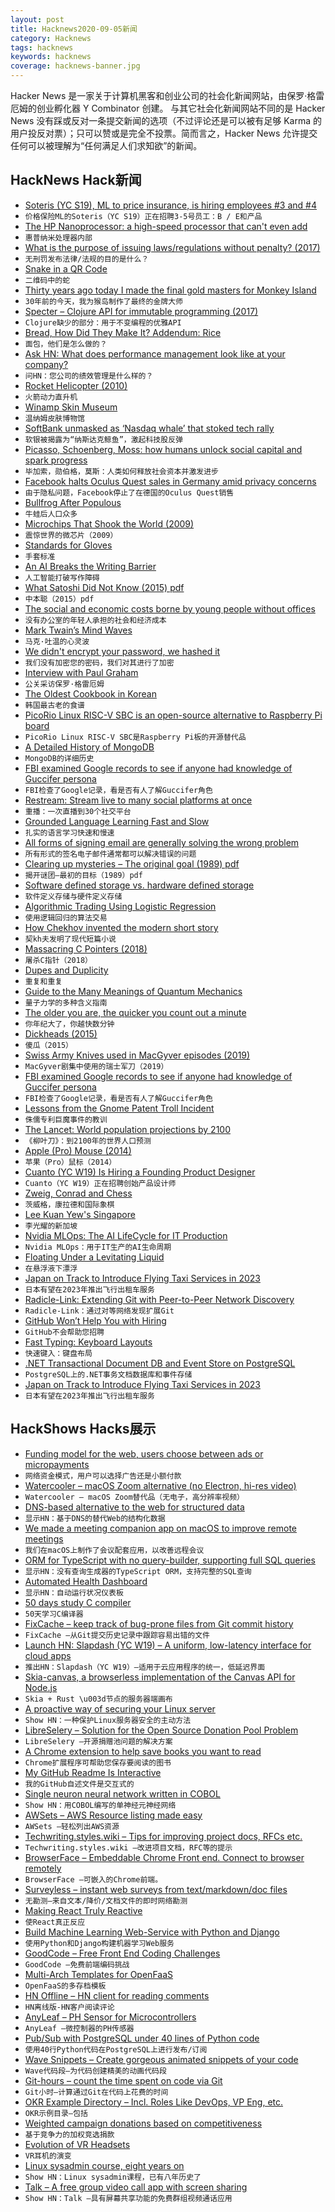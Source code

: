 ```yaml
---
layout: post
title: Hacknews2020-09-05新闻
category: Hacknews
tags: hacknews
keywords: hacknews
coverage: hacknews-banner.jpg
---
```


Hacker News 是一家关于计算机黑客和创业公司的社会化新闻网站，由保罗·格雷厄姆的创业孵化器 Y Combinator 创建。
与其它社会化新闻网站不同的是 Hacker News 没有踩或反对一条提交新闻的选项（不过评论还是可以被有足够 Karma 的用户投反对票）；只可以赞或是完全不投票。简而言之，Hacker News 允许提交任何可以被理解为“任何满足人们求知欲”的新闻。

## HackNews Hack新闻


- [Soteris (YC S19), ML to price insurance, is hiring employees #3 and #4](https://www.soteris.co/#careers)
- `价格保险ML的Soteris（YC S19）正在招聘3-5号员工：B / E和产品`
- [The HP Nanoprocessor: a high-speed processor that can't even add](http://www.righto.com/2020/09/inside-hp-nanoprocessor-high-speed.html)
- `惠普纳米处理器内部`
- [What is the purpose of issuing laws/regulations without penalty? (2017)](https://politics.stackexchange.com/questions/26724/what-is-the-purpose-of-issuing-laws-regulations-without-penalty)
- `无刑罚发布法律/法规的目的是什么？ `
- [Snake in a QR Code](https://itsmattkc.com/etc/snakeqr/)
- `二维码中的蛇`
- [Thirty years ago today I made the final gold masters for Monkey Island](https://grumpygamer.com/thirty_years_ago)
- `30年前的今天，我为猴岛制作了最终的金牌大师`
- [Specter – Clojure API for immutable programming (2017)](http://nathanmarz.com/blog/clojures-missing-piece.html)
- `Clojure缺少的部分：用于不变编程的优雅API`
- [Bread, How Did They Make It? Addendum: Rice](https://acoup.blog/2020/09/04/collections-bread-how-did-they-make-it-addendum-rice/)
- `面包，他们是怎么做的？`
- [Ask HN: What does performance management look like at your company?](item?id=24374347)
- `问HN：您公司的绩效管理是什么样的？`
- [Rocket Helicopter (2010)](https://www.tecaeromex.com/ingles/RH-i.htm)
- `火箭动力直升机`
- [Winamp Skin Museum](https://skins.webamp.org/)
- `温纳姆皮肤博物馆`
- [SoftBank unmasked as ‘Nasdaq whale’ that stoked tech rally](https://www.ft.com/content/75587aa6-1f1f-4e9d-b334-3ff866753fa2)
- `软银被揭露为“纳斯达克鲸鱼”，激起科技股反弹`
- [Picasso, Schoenberg, Moss: how humans unlock social capital and spark progress](https://blog.leonardofederico.com/2020/08/how-humans-unlock-social-capital.html)
- `毕加索，勋伯格，莫斯：人类如何释放社会资本并激发进步`
- [Facebook halts Oculus Quest sales in Germany amid privacy concerns](https://arstechnica.com/gaming/2020/09/facebook-halts-oculus-quest-sales-in-germany-amid-privacy-concerns/)
- `由于隐私问题，Facebook停止了在德国的Oculus Quest销售`
- [Bullfrog After Populous](https://www.filfre.net/2020/09/bullfrog-after-populous/)
- `牛蛙后人口众多`
- [Microchips That Shook the World (2009)](https://spectrum.ieee.org/tech-history/silicon-revolution/25-microchips-that-shook-the-world)
- `震惊世界的微芯片（2009）`
- [Standards for Gloves](https://guidegloves.com/en/knowledge/standards)
- `手套标准`
- [An AI Breaks the Writing Barrier](https://www.wsj.com/articles/an-ai-breaks-the-writing-barrier-11598068862)
- `人工智能打破写作障碍`
- [What Satoshi Did Not Know (2015) pdf](https://www.ifca.ai/pub/fc15/89750001.pdf)
- `中本聪（2015）pdf`
- [The social and economic costs borne by young people without offices](https://www.theatlantic.com/magazine/archive/2020/10/career-costs-working-from-home/615472/)
- `没有办公室的年轻人承担的社会和经济成本`
- [Mark Twain’s Mind Waves](https://www.theparisreview.org/blog/2020/08/25/mark-twains-mind-waves/)
- `马克·吐温的心灵波`
- [We didn't encrypt your password, we hashed it](https://www.troyhunt.com/we-didnt-encrypt-your-password-we-hashed-it-heres-what-that-means/)
- `我们没有加密您的密码，我们对其进行了加密`
- [Interview with Paul Graham](https://pullrequest.substack.com/p/pr-interviews-paul-graham)
- `公关采访保罗·格雷厄姆`
- [The Oldest Cookbook in Korean](https://www.atlasobscura.com/articles/first-korean-cookbook)
- `韩国最古老的食谱`
- [PicoRio Linux RISC-V SBC is an open-source alternative to Raspberry Pi board](https://www.cnx-software.com/2020/09/04/picorio-linux-risc-v-sbc-is-an-open-source-alternative-to-raspberry-pi-board/)
- `PicoRio Linux RISC-V SBC是Raspberry Pi板的开源替代品`
- [A Detailed History of MongoDB](https://www.quickprogrammingtips.com/mongodb/mongodb-history.html)
- `MongoDB的详细历史`
- [FBI examined Google records to see if anyone had knowledge of Guccifer persona](https://nitter.net/kpoulsen/status/1255593138934013952#m)
- `FBI检查了Google记录，看是否有人了解Guccifer角色`
- [Restream: Stream live to many social platforms at once](https://restream.io/)
- `重播：一次直播到30个社交平台`
- [Grounded Language Learning Fast and Slow](https://arxiv.org/abs/2009.01719)
- `扎实的语言学习快速和慢速`
- [All forms of signing email are generally solving the wrong problem](https://utcc.utoronto.ca/~cks/space/blog/tech/SignedEmailWrongProblem)
- `所有形式的签名电子邮件通常都可以解决错误的问题`
- [Clearing up mysteries – The original goal (1989) pdf](https://bayes.wustl.edu/etj/articles/cmystery.pdf)
- `揭开谜团–最初的目标（1989）pdf`
- [Software defined storage vs. hardware defined storage](https://blog.min.io/comparing-software-defined-storage-with-appliances/)
- `软件定义存储与硬件定义存储`
- [Algorithmic Trading Using Logistic Regression](https://handsoffinvesting.com/an-algorithmic-trading-strategy-using-logistic-regression/)
- `使用逻辑回归的算法交易`
- [How Chekhov invented the modern short story](https://www.newstatesman.com/culture/books/2020/08/how-chekhov-invented-modern-short-story)
- `契kh夫发明了现代短篇小说`
- [Massacring C Pointers (2018)](https://wozniak.ca/blog/2018/06/25/1/index.html)
- `屠杀C指针（2018）`
- [Dupes and Duplicity](https://www.damninteresting.com/dupes-and-duplicity/)
- `重复和重复`
- [Guide to the Many Meanings of Quantum Mechanics](http://nautil.us/blog/your-guide-to-the-many-meanings-of-quantum-mechanics)
- `量子力学的多种含义指南`
- [The older you are, the quicker you count out a minute](https://thecritic.co.uk/issues/september-2020/time-flies-relatively-speaking/)
- `你年纪大了，你越快数分钟`
- [Dickheads (2015)](https://thebaffler.com/salvos/dickheads)
- `傻瓜（2015）`
- [Swiss Army Knives used in MacGyver episodes (2019)](https://www.macgyveronline.com/macgyververse/equipmenttech/saks-used-in-each-episode/)
- `MacGyver剧集中使用的瑞士军刀（2019）`
- [FBI examined Google records to see if anyone had knowledge of Guccifer persona](https://twitter.com/kpoulsen/status/1255585290380443648)
- `FBI检查了Google记录，看是否有人了解Guccifer角色`
- [Lessons from the Gnome Patent Troll Incident](https://blog.hansenpartnership.com/lessons-from-the-gnome-patent-troll-incident/)
- `侏儒专利巨魔事件的教训`
- [The Lancet: World population projections by 2100](https://www.thelancet.com/article/S0140-6736(20)30677-2/fulltext)
- `《柳叶刀》：到2100年的世界人口预测`
- [Apple (Pro) Mouse (2014)](http://www.minimallyminimal.com/blog/apple-pro-mouse)
- `苹果（Pro）鼠标（2014）`
- [Cuanto (YC W19) Is Hiring a Founding Product Designer](https://angel.co/company/cuanto/jobs/963905-founding-product-designer)
- `Cuanto（YC W19）正在招聘创始产品设计师`
- [Zweig, Conrad and Chess](https://www.thearticle.com/darkness-and-light-joseph-conrad-stefan-zweig-and-chess)
- `茨威格，康拉德和国际象棋`
- [Lee Kuan Yew's Singapore](https://palladiummag.com/2020/08/13/the-true-story-of-lee-kuan-yews-singapore/)
- `李光耀的新加坡`
- [Nvidia MLOps: The AI LifeCycle for IT Production](https://blogs.nvidia.com/blog/2020/09/03/what-is-mlops/)
- `Nvidia MLOps：用于IT生产的AI生命周期`
- [Floating Under a Levitating Liquid](https://www.nature.com/articles/s41586-020-2643-8.epdf?sharing_token=yTk6lTlqDGIs_PGThH9cjNRgN0jAjWel9jnR3ZoTv0MwZOxupaqM4-XdEa58MnIMnociJCpeFT74qmZpdkBfQsOEGacWBuJVGlK7x2n_V2ehIOOuhUHiCEoP4j_3xphjnOTN6LST0krmG5xsfE_2rXlaiaDxdQV-qUMozmzmKfDcqEMtdt-xQrQM9qxlKA2zSgS8-UAADNlZezqqT5uG2emSLeMYk_FhrvuQRWaWPeo_htSnjzE62PMXq0JcbPvZdxWuYLXf2V-aJU3EZwHeteTuPaFfQ8Ymk_3X9vN3-fNvtn8bOWUyi3m3MvxM7SBdy0YTssfv-3uYr8wWGbAngw2yThpmrTDEFfsdFkUpWD8%3D&tracking_referrer=www.theguardian.com)
- `在悬浮液下漂浮`
- [Japan on Track to Introduce Flying Taxi Services in 2023](https://spectrum.ieee.org/cars-that-think/aerospace/aviation/japan-on-track-to-introduce-flying-taxi-services-in-2023#.X1LDL4OKTGk.hackernews)
- `日本有望在2023年推出飞行出租车服务`
- [Radicle-Link: Extending Git with Peer-to-Peer Network Discovery](https://radicle.xyz/radicle-link.html)
- `Radicle-Link：通过对等网络发现扩展Git`
- [GitHub Won’t Help You with Hiring](https://www.benfrederickson.com/github-wont-help-with-hiring/)
- `GitHub不会帮助您招聘`
- [Fast Typing: Keyboard Layouts](https://codefaster.substack.com/p/fast-typing-keyboard-layouts)
- `快速键入：键盘布局`
- [.NET Transactional Document DB and Event Store on PostgreSQL](https://martendb.io/)
- `PostgreSQL上的.NET事务文档数据库和事件存储`
- [Japan on Track to Introduce Flying Taxi Services in 2023](https://spectrum.ieee.org/cars-that-think/aerospace/aviation/japan-on-track-to-introduce-flying-taxi-services-in-2023)
- `日本有望在2023年推出飞行出租车服务`


## HackShows Hacks展示

- [ Funding model for the web, users choose between ads or micropayments](http://satotious.com)
- `网络资金模式，用户可以选择广告还是小额付款`
- [ Watercooler – macOS Zoom alternative (no Electron, hi-res video)](http://getwatercooler.io)
- `Watercooler – macOS Zoom替代品（无电子，高分辨率视频）`
- [ DNS-based alternative to the web for structured data](https://www.num.uk/blog/announcing-num)
- `显示HN：基于DNS的替代Web的结构化数据`
- [ We made a meeting companion app on macOS to improve remote meetings](https://apps.apple.com/us/app/meetingninja/id1527536623?mt=12)
- `我们在macOS上制作了会议配套应用，以改善远程会议`
- [ ORM for TypeScript with no query-builder, supporting full SQL queries](https://github.com/Seb-C/kiss-orm)
- `显示HN：没有查询生成器的TypeScript ORM，支持完整的SQL查询`
- [ Automated Health Dashboard](https://github.com/TwinProduction/gatus)
- `显示HN：自动运行状况仪表板`
- [ 50 days study C compiler](https://github.com/truongpt/meo)
- `50天学习C编译器`
- [ FixCache – keep track of bug-prone files from Git commit history](https://github.com/aavshr/fixCache)
- `FixCache –从Git提交历史记录中跟踪容易出错的文件`
- [Launch HN: Slapdash (YC W19) – A uniform, low-latency interface for cloud apps](item?id=24364811)
- `推出HN：Slapdash（YC W19）–适用于云应用程序的统一，低延迟界面`
- [ Skia-canvas, a browserless implementation of the Canvas API for Node.js](https://github.com/samizdatco/skia-canvas)
- `Skia + Rust \u003d节点的服务器端画布`
- [ A proactive way of securing your Linux server](https://github.com/prashantgupta24/firewalld-rest)
- `Show HN：一种保护Linux服务器安全的主动方法`
- [ LibreSelery – Solution for the Open Source Donation Pool Problem](https://github.com/protontypes/openselery)
- `LibreSelery –开源捐赠池问题的解决方案`
- [ A Chrome extension to help save books you want to read](https://chrome.google.com/webstore/detail/babelshelf/hagchccjngldonihokhncngknojhabgc)
- `Chrome扩展程序可帮助您保存要阅读的图书`
- [ My GitHub Readme Is Interactive](https://github.com/veggiedefender/typing)
- `我的GitHub自述文件是交互式的`
- [ Single neuron neural network written in COBOL](https://github.com/victorqribeiro/perceptronCobol)
- `Show HN：用COBOL编写的单神经元神经网络`
- [ AWSets – AWS Resource listing made easy](https://www.trek10.com/blog/awsets-aws-resource-listing-made-easy)
- `AWSets –轻松列出AWS资源`
- [ Techwriting.styles.wiki – Tips for improving project docs, RFCs etc.](http://techwriting.styles.wiki)
- `Techwriting.styles.wiki –改进项目文档，RFC等的提示`
- [ BrowserFace – Embeddable Chrome Front end. Connect to browser remotely](https://github.com/dosyago/BrowserFace.git)
- `BrowserFace –可嵌入的Chrome前端。`
- [ Surveyless – instant web surveys from text/markdown/doc files](https://www.surveyless.com/)
- `无勘测–来自文本/降价/文档文件的即时网络勘测`
- [ Making React Truly Reactive](https://github.com/MananTank/radioactive-state#readme)
- `使React真正反应`
- [ Build Machine Learning Web-Service with Python and Django](https://github.com/pplonski/my_ml_service)
- `使用Python和Django构建机器学习Web服务`
- [ GoodCode – Free Front End Coding Challenges](https://moeminm.github.io/goodcode)
- `GoodCode –免费前端编码挑战`
- [ Multi-Arch Templates for OpenFaaS](https://github.com/alexellis/multiarch-templates)
- `OpenFaaS的多存档模板`
- [ HN Offline – HN client for reading comments](https://hn.byroni.us/)
- `HN离线版-HN客户阅读评论`
- [ AnyLeaf – PH Sensor for Microcontrollers](https://www.anyleaf.org/ph-module)
- `AnyLeaf –微控制器的PH传感器`
- [ Pub/Sub with PostgreSQL under 40 lines of Python code](https://gist.github.com/kissgyorgy/beccba1291de962702ea9c237a900c79)
- `使用40行Python代码在PostgreSQL上进行发布/订阅`
- [ Wave Snippets – Create gorgeous animated snippets of your code](https://www.wavesnippets.com/)
- `Wave代码段–为代码创建精美的动画代码段`
- [ Git-hours – count the time spent on code via Git](https://github.com/ceigh/git-hours)
- `Git小时–计算通过Git在代码上花费的时间`
- [ OKR Example Directory – Incl. Roles Like DevOps, VP Eng, etc.](https://soapboxhq.com/goal-examples)
- `OKR示例目录–包括`
- [ Weighted campaign donations based on competitiveness](https://takecongress.org/)
- `基于竞争力的加权竞选捐款`
- [ Evolution of VR Headsets](https://twitter.com/hedronvision/status/1301997023265271813)
- `VR耳机的演变`
- [ Linux sysadmin course, eight years on](item?id=24380969)
- `Show HN：Linux sysadmin课程，已有八年历史了`
- [ Talk – A free group video call app with screen sharing](https://github.com/vasanthv/talk)
- `Show HN：Talk –具有屏幕共享功能的免费群组视频通话应用`

